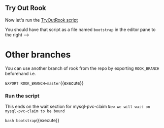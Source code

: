 ## Try Out Rook

Now let's run the [TryOutRook script](https://gist.github.com/joshuacox/30c0b0871622b233195a8bb5229ee5e4)

You should have that script as a file named `bootstrap` in the editor
pane to the right -->

# Other branches

You can use another branch of rook from  the repo by exporting
`ROOK_BRANCH` beforehand i.e.

`EXPORT ROOK_BRANCH=master`{{execute}}

### Run the script

This ends on the wait section for mysql-pvc-claim `Now we will wait on mysql-pvc-claim to be bound`

`bash bootstrap`{{execute}}
